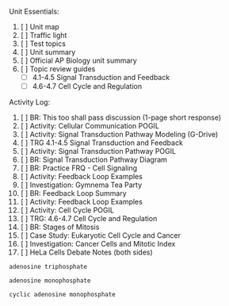 Unit Essentials:

1. [ ] Unit map
2. [ ] Traffic light
3. [ ] Test topics
4. [ ] Unit summary
5. [ ] Official AP Biology unit summary
6. [ ] Topic review guides
	- [ ] 4.1-4.5 Signal Transduction and Feedback
	- [ ] 4.6-4.7 Cell Cycle and Regulation

Activity Log:

1. [ ] BR: This too shall pass discussion (1-page short response)
2. [ ] Activity: Cellular Communication POGIL
3. [ ] Activity: Signal Transduction Pathway Modeling (G-Drive)
4. [ ] TRG 4.1-4.5 Signal Transduction and Feedback
5. [ ] Activity: Signal Transduction Pathway POGIL
6. [ ] BR: Signal Transduction Pathway Diagram
7. [ ] BR: Practice FRQ - Cell Signaling
8. [ ] Activity: Feedback Loop Examples
9. [ ] Investigation: Gymnema Tea Party
10. [ ] BR: Feedback Loop Summary
11. [ ] Activity: Feedback Loop Examples
12. [ ] Activity: Cell Cycle POGIL
13. [ ] TRG: 4.6-4.7 Cell Cycle and Regulation
14. [ ] BR: Stages of Mitosis
15. [ ] Case Study: Eukaryotic Cell Cycle and Cancer
16. [ ] Investigation: Cancer Cells and Mitotic Index
17. [ ] HeLa Cells Debate Notes (both sides)

```molecule3d
adenosine triphosphate
```

```molecule3d
adenosine monophosphate
```

```molecule3d
cyclic adenosine monophosphate
```
